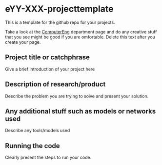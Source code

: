 # eYY-XXX-projecttemplate
This is a template for the github repo for your projects.

Take a look at the [ComputerEng](https://github.com/cepdnaclk) department page and do any creative stuff that you see might be good if you are omfortable. Delete this text after you create your page.

## Project title or catchphrase
Give a brief introduction of your project here

## Description of research/product
Describe the problem you are trying to solve and present your solution. 

## Any additional stuff such as models or networks used
Describe any tools/models used

## Running the code
Clearly present the steps to run your code. 
